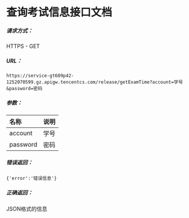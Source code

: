 # 查询考试信息接口文档

##### 请求方式：
HTTPS - GET
##### URL：
```
https://service-gt609p42-1252070599.gz.apigw.tencentcs.com/release/getExamTime?account=学号&password=密码
```
##### 参数：
| 名称      |  说明  |
| :--------| :-----|
| account  | 学号  |
| password | 密码  |

##### 错误返回：
```
{'error':'错误信息'}
```
##### 正确返回：
JSON格式的信息